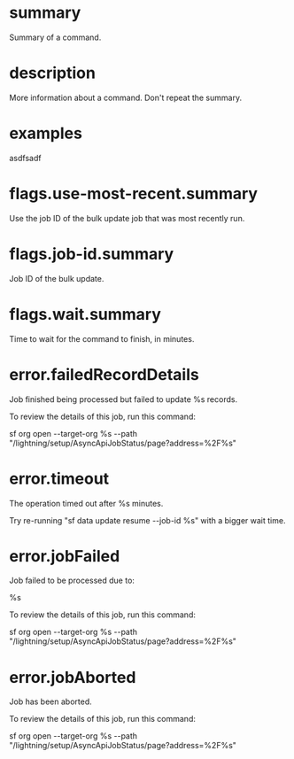 # summary

Summary of a command.

# description

More information about a command. Don't repeat the summary.

# examples

asdfsadf

# flags.use-most-recent.summary

Use the job ID of the bulk update job that was most recently run.

# flags.job-id.summary

Job ID of the bulk update.

# flags.wait.summary

Time to wait for the command to finish, in minutes.

# error.failedRecordDetails

Job finished being processed but failed to update %s records.

To review the details of this job, run this command:

sf org open --target-org %s --path "/lightning/setup/AsyncApiJobStatus/page?address=%2F%s"

# error.timeout

The operation timed out after %s minutes.

Try re-running "sf data update resume --job-id %s" with a bigger wait time.

# error.jobFailed

Job failed to be processed due to:

%s

To review the details of this job, run this command:

sf org open --target-org %s --path "/lightning/setup/AsyncApiJobStatus/page?address=%2F%s"

# error.jobAborted

Job has been aborted.

To review the details of this job, run this command:

sf org open --target-org %s --path "/lightning/setup/AsyncApiJobStatus/page?address=%2F%s"

